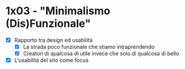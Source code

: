 # 1x03 - "Minimalismo (Dis)Funzionale"

- [X] Rapporto tra design ed usabilità
  - [X] La strada poco funzionale che stiamo intraprendendo
  - [X] Creatori di qualcosa di utile invece che solo di qualcosa di bello
- [X] L'usabilità del sito come focus